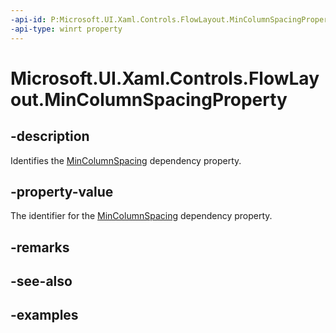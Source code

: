 ```yaml
---
-api-id: P:Microsoft.UI.Xaml.Controls.FlowLayout.MinColumnSpacingProperty
-api-type: winrt property
---
```


# Microsoft.UI.Xaml.Controls.FlowLayout.MinColumnSpacingProperty

<!--
public static Windows.UI.Xaml.DependencyProperty MinColumnSpacingProperty { get; }
-->


## -description

Identifies the [MinColumnSpacing](flowlayout_mincolumnspacing.md) dependency property.

## -property-value

The identifier for the [MinColumnSpacing](flowlayout_mincolumnspacing.md) dependency property.

## -remarks

## -see-also

## -examples


